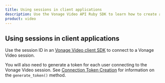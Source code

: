 ```yaml
---
title: Using sessions in client applications
description: Use the Vonage Video API Ruby SDK to learn how to create a session. Sessions allow participants to use audio, video, and messaging functionality in your application.
product: video
---
```


## Using sessions in client applications

Use the session ID in an [Vonage Video client SDK](/video/tutorials/create-token/introduction/node) to connect to a Vonage Video session.

You will also need to generate a token for each user connecting to the Vonage Video session. See [Connection Token Creation](/developer/guides/create-token/ruby/) for information on the `generate_token()` method.
